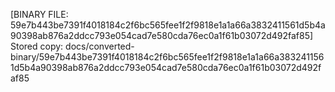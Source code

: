 [BINARY FILE: 59e7b443be7391f4018184c2f6bc565fee1f2f9818e1a1a66a3832411561d5b4a90398ab876a2ddcc793e054cad7e580cda76ec0a1f61b03072d492faf85]
Stored copy: docs/converted-binary/59e7b443be7391f4018184c2f6bc565fee1f2f9818e1a1a66a3832411561d5b4a90398ab876a2ddcc793e054cad7e580cda76ec0a1f61b03072d492faf85
